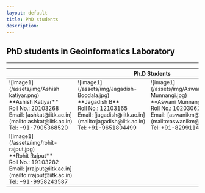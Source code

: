 ```yaml
---
layout: default
title: PhD students
description:
---
```

## PhD students in Geoinformatics Laboratory


* * *
<table>
<colgroup>
<col width="70%" />
<col width="70%" />
</colgroup>
<thead>
<tr class="header">
<th colspan="4">Ph.D Students</th>
</tr>
</thead>
<tbody>
<tr>
<td markdown="span">![image1](/assets/img/Ashish katiyar.png)<br>
**Ashish Katiyar**<br>
Roll No.: 20103268<br>
Email: [ashkat@iitk.ac.in](mailto:ashkat@iitk.ac.in)<br>
Tel: +91-7905368520
</td>
<td markdown="span">![image1](/assets/img/Jagadish-Boodala.jpg)<br>
**Jagadish B**<br>
Roll No.: 12103165 <br>
Email: [jagadish@iitk.ac.in](mailto:jagadish@iitk.ac.in)<br>
Tel: +91-9651804499
</td>
<td markdown="span">![image1](/assets/img/Aswani-Munnangi.jpg)<br>
**Aswani Munnangi**<br>
Roll No.: 10203062 <br>
Email: [aswanikm@iitk.ac.in](mailto:aswanikm@iitk.ac.in)<br>
Tel: +91-8299114924
</td>
<td markdown="span">![image1](/assets/img/ropesh-goyal.jpg)<br>
**Ropesh Goyal**<br>
Roll No.: 16103275<br>
Email: [rupeshg@iitk.ac.in](mailto:rupeshg@iitk.ac.in)<br>
Tel: +91-7668652952
</td>
</tr>
<td markdown="span">![image1](/assets/img/rohit-rajput.jpg)<br>
**Rohit Rajput**<br>
Roll No.: 19103282 <br>
Email: [rrajput@iitk.ac.in](mailto:rrajput@iitk.ac.in)<br>
Tel: +91-9958243587
</td>
</tr>
<tr>